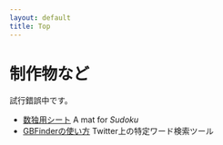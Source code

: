 ```yaml
---
layout: default
title: Top
---
```


# 制作物など

試行錯誤中です。

* [数独用シート](/dai.html) A mat for *Sudoku* 
* [GBFinderの使い方](/gbfinder/howtouse.html) Twitter上の特定ワード検索ツール